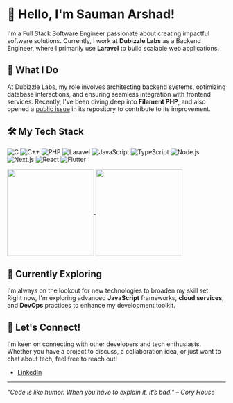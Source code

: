 # 👋 Hello, I'm Sauman Arshad!

I'm a Full Stack Software Engineer passionate about creating impactful software solutions. Currently, I work at **Dubizzle Labs** as a Backend Engineer, where I primarily use **Laravel** to build scalable web applications.

## 🚀 What I Do

At Dubizzle Labs, my role involves architecting backend systems, optimizing database interactions, and ensuring seamless integration with frontend services. Recently, I've been diving deep into **Filament PHP**, and also opened a [public issue](https://github.com/filamentphp/filament/issues/13598) in its repository to contribute to its improvement.

## 🛠️ My Tech Stack

![C](https://img.shields.io/badge/C-A8B9CC?style=for-the-badge&logo=c&logoColor=white)
![C++](https://img.shields.io/badge/C%2B%2B-00599C?style=for-the-badge&logo=c%2B%2B&logoColor=white)
![PHP](https://img.shields.io/badge/PHP-777BB4?style=for-the-badge&logo=php&logoColor=white)
![Laravel](https://img.shields.io/badge/Laravel-FF2D20?style=for-the-badge&logo=laravel&logoColor=white)
![JavaScript](https://img.shields.io/badge/JavaScript-F7DF1E?style=for-the-badge&logo=javascript&logoColor=black)
![TypeScript](https://img.shields.io/badge/TypeScript-007ACC?style=for-the-badge&logo=typescript&logoColor=white)
![Node.js](https://img.shields.io/badge/Node.js-339933?style=for-the-badge&logo=node.js&logoColor=white)
![Next.js](https://img.shields.io/badge/Next.js-000000?style=for-the-badge&logo=next.js&logoColor=white)
![React](https://img.shields.io/badge/React-20232A?style=for-the-badge&logo=react&logoColor=61DAFB)
![Flutter](https://img.shields.io/badge/Flutter-02569B?style=for-the-badge&logo=flutter&logoColor=white)

<a href="https://github.com/saumanarsad/github-readme-stats">
  <img height=200 align="center" src="[https://github-readme-stats.vercel.app/api?username=anuraghazr](https://github-readme-stats.vercel.app/api?username=saumanarsad&show=reviews,discussions_started,discussions_answered,prs_merged,prs_merged_percentage&theme=tokyonight)a" />
</a>
<a href="https://github.com/saumanarsad/convoychat">
  <img height=200 align="center" src="https://github-readme-stats.vercel.app/api/top-langs/?username=anuraghazra&langs_count=15&layout=compact" />
</a>

## 🌱 Currently Exploring

I'm always on the lookout for new technologies to broaden my skill set. Right now, I'm exploring advanced **JavaScript** frameworks, **cloud services**, and **DevOps** practices to enhance my development toolkit.

## 💬 Let's Connect!

I'm keen on connecting with other developers and tech enthusiasts. Whether you have a project to discuss, a collaboration idea, or just want to chat about tech, feel free to reach out!

- [LinkedIn](linkedin.com/in/saumanarshad/)

---

_"Code is like humor. When you have to explain it, it’s bad." – Cory House_
